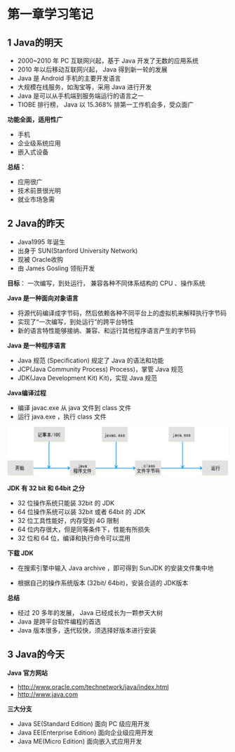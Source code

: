 # 第一章学习笔记

## 1	Java的明天

- 2000~2010 年 PC 互联网兴起，基于 Java 开发了无数的应用系统
- 2010 年以后移动互联网兴起， Java 得到新一轮的发展
- Java 是 Android 手机的主要开发语言
- 大规模在线服务，如淘宝等，采用 Java 进行开发
- Java 是可以从手机端到服务端运行的语言之一
- TIOBE 排行榜， Java 以 15.368% 排第一工作机会多，受众面广

**功能全面，适用性广**  

- 手机
- 企业级系统应用
- 嵌入式设备

**总结：** 

- 应用很广
- 技术前景很光明
- 就业市场急需

## 2	Java的昨天

- Java1995 年诞生
- 出身于 SUN(Stanford University Network)
- 现被 Oracle收购
- 由 James Gosling 领衔开发

**目标**： 一次编写，到处运行， 兼容各种不同体系结构的 CPU 、操作系统

**Java 是一种面向对象语言**

- 将源代码编译成字节码，然后依赖各种不同平台上的虚拟机来解释执行字节码
- 实现了“一次编写，到处运行”的跨平台特性
- 新的语言特性能够接纳、兼容、和运行其他程序语言产生的字节码

**Java 是一种程序语言**

- Java 规范 (Specification) 规定了 Java 的语法和功能
- JCP(Java Community Process) Process)，掌管 Java 规范
- JDK(Java Development Kit) Kit)，实现 Java 规范

**Java编译过程**

- 编译 javac.exe 从 java 文件到 class 文件
- 运行 java.exe ，执行 class 文件

![](https://raw.githubusercontent.com/xuegao-xu/image-hosting/master/picx-image-hosting/0101.6plcaj68d280.jpg)

**JDK 有 32 bit 和 64bit 之分**

- 32 位操作系统只能装 32bit 的 JDK
- 64 位操作系统可以装 32bit 或者 64bit 的 JDK
- 32 位工具性能好，内存受到 4G 限制
- 64 位内存很大，但是同等条件下，性能有所损失
- 32 位和 64 位，编译和执行命令可以混用

**下载 JDK**

- 在搜索引擎中输入 Java archive ，即可得到 SunJDK 的安装文件集中地

- 根据自己的操作系统版本 (32bit/ 64bit)，安装合适的 JDK版本

  

**总结**

- 经过 20 多年的发展， Java 已经成长为一颗参天大树
- Java 是跨平台软件编程的首选
- Java 版本很多，迭代较快，须选择好版本进行安装

## 3	Java的今天

**Java 官方网站**

- http://www.oracle.com/technetwork/java/index.html
- http://www.java.com

**三大分支**

- Java SE(Standard Edition) 面向 PC 级应用开发
- Java EE(Enterprise Edition) 面向企业级应用开发
- Java ME(Micro Edition) 面向嵌入式应用开发

 
